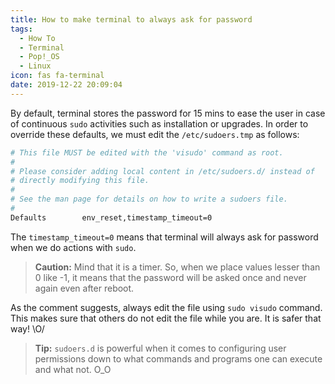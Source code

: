 ```yaml
---
title: How to make terminal to always ask for password
tags:
  - How To
  - Terminal
  - Pop!_OS
  - Linux
icon: fas fa-terminal
date: 2019-12-22 20:09:04
---
```



By default, terminal stores the password for 15 mins to ease the user in case of continuous `sudo` activities such as installation or upgrades. In order to override these defaults, we must edit the `/etc/sudoers.tmp` as follows:

```sh
# This file MUST be edited with the 'visudo' command as root.
#
# Please consider adding local content in /etc/sudoers.d/ instead of
# directly modifying this file.
#
# See the man page for details on how to write a sudoers file.
#
Defaults        env_reset,timestamp_timeout=0
```

The `timestamp_timeout=0` means that terminal will always ask for password when we do actions with `sudo`.

> **Caution:** Mind that it is a timer. So, when we place values lesser than 0 like -1, it means that the password will be asked once and never again even after reboot.

As the comment suggests, always edit the file using `sudo visudo` command. This makes sure that others do not edit the file while you are. It is safer that way! \O/

> **Tip:** `sudoers.d` is powerful when it comes to configuring user permissions down to what commands and programs one can execute and what not. O_O
